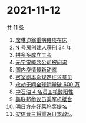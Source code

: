 # 2021-11-12

共 11 条

<!-- BEGIN -->
<!-- 最后更新时间 Fri Nov 12 2021 01:19:33 GMT+0800 (China Standard Time) -->

1. [席琳迪翁重病瘫痪在床](https://www.zhihu.com/search?q=席琳迪翁)
1. [N 号房创建人获刑 34 年](https://www.zhihu.com/search?q=n号房)
1. [拼多多成立工会](https://www.zhihu.com/search?q=拼多多)
1. [元宇宙概念公司被问询](https://www.zhihu.com/search?q=元宇宙)
1. [国内疫情最新动态](https://www.zhihu.com/search?q=疫情)
1. [密室剧本杀规定征求意见](https://www.zhihu.com/search?q=剧本杀)
1. [永劫无间全球销量破 600 万](https://www.zhihu.com/search?q=永劫无间)
1. [中石油 4 名员工核酸阳性](https://www.zhihu.com/search?q=北京疫情)
1. [美联邦参议员乘军机抵台](https://www.zhihu.com/search?q=美联邦参议员抵台)
1. [明日方舟好莱坞奖提名](https://www.zhihu.com/search?q=明日方舟)
1. [安倍晋三将重返日本政坛](https://www.zhihu.com/search?q=安倍晋三)

<!-- END -->
